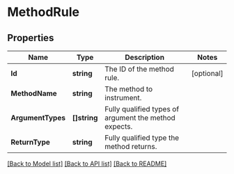 # MethodRule

## Properties
Name | Type | Description | Notes
------------ | ------------- | ------------- | -------------
**Id** | **string** | The ID of the method rule. | [optional] 
**MethodName** | **string** | The method to instrument. | 
**ArgumentTypes** | **[]string** | Fully qualified types of argument the method expects. | 
**ReturnType** | **string** | Fully qualified type the method returns. | 

[[Back to Model list]](../README.md#documentation-for-models) [[Back to API list]](../README.md#documentation-for-api-endpoints) [[Back to README]](../README.md)


